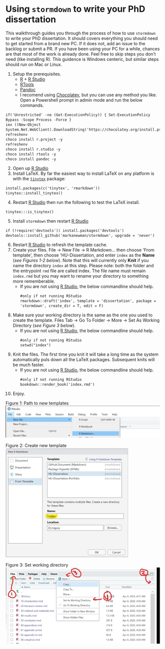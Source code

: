 # Using `stormdown` to write your PhD dissertation

This walkthrough guides you through the process of how to use `stormdown` to write your PhD dissertation.
It should covers everything you should need to get started from a brand new PC.
If it does not, add an issue to the backlog or submit a PR.
If you have been using your PC for a while, chances are that most of the work is already done.
Feel free to skip steps you don't need (like installing R).
This guidence is Windows centeric, but similar steps should run on Mac or Linux.

01. Setup the prerequisites.    
    * [R](https://cran.r-project.org/bin/windows/base/) + [R Studio](https://www.rstudio.com/products/rstudio/download/)
    * [RTools](https://cran.r-project.org/bin/windows/Rtools/)
    * [Pandoc](https://pandoc.org)
    * I recomend using [Chocolatey](https://chocolatey.org/install), but you can use any method you like.
      Open a Powershell prompt in admin mode and run the below commands.
```{ps1}
if('Unrestricted' -ne (Get-ExecutionPolicy)) { Set-ExecutionPolicy Bypass -Scope Process -Force }
iex ((New-Object System.Net.WebClient).DownloadString('https://chocolatey.org/install.ps1'))
refreshenv
choco install r.project -y
refreshenv
choco install r.studio -y
choco install rtools -y
choco install pandoc -y
```
02. Open up [R Studio][rstudio]
03. Install LaTeX.
    By far the easiest way to install LaTeX on any platform is with the [`tinytex`](https://yihui.name/tinytex/) package:
```{r}
install.packages(c('tinytex', 'rmarkdown'))
tinytex::install_tinytex()
```
04. Restart [R Studio][rstudio] then run the following to test the LaTeX install.
```{r}
tinytex:::is_tinytex()
```
05. Install `stormdown` then restart [R Studio][rstudio]
```{r}
if (!require('devtools')) install.packages('devtools')
devtools::install_github('markanewman/stormdown', upgrade = 'never')
```
06. Restart [R Studio][rstudio] to refresh the template cache.
07. Create your files.
    File -> New File -> R Markdown... then choose 'From template', then choose 'HU-Dissertation, and enter `index` as the **Name** (_see Figures 1-2 below_).
    Note that this will currently only **Knit** if you name the directory `index` at this step.
    Please note: both the folder and the entrypoint `rmd` file are called index.
    The file name must remain `index.rmd` but you may want to rename your directory to something more rememberable. 
    * If you are not using [R Studio][rstudio], the below commandline should help. 
      ```{r}
      #only if not running RStudio
      rmarkdown::draft('index', template = 'dissertation', package = 'stormdown', create_dir = T, edit = F)
      ```
08. Make sure your working directory is the same as the one you used to create the template.
    Files Tab -> Go To Folder -> More -> Set As Working Directory (_see Figure 3 below_).
    * If you are not using [R Studio][rstudio], the below commandline should help. 
      ```{r}
      #only if not running RStudio
      setwd("index")
      ```
09. Knit the files.
    The first time you knit it will take a long time as the system automatically puls down all the LaTeX packages.
    Subsequent knits will be much faster.
    * If you are not using [R Studio][rstudio], the below commandline should help. 
      ```{r}
      #only if not running RStudio
      bookdown::render_book('index.rmd')
      ```
10. Enjoy.

Figure 1: Path to new templates <br/>![](rstudio-path.jpg)

Figure 2: Create new template <br/>![](new-template.jpg)

Figure 3: Set working directory <br/>![](working-dir.jpg)

[rstudio]: https://www.rstudio.com/
